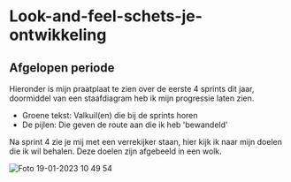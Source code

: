 # Look-and-feel-schets-je-ontwikkeling

## Afgelopen periode

Hieronder is mijn praatplaat te zien over de eerste 4 sprints dit jaar, doormiddel van een staafdiagram heb ik mijn progressie laten zien. 
 - Groene tekst: Valkuil(en) die bij de sprints horen
 - De pijlen: Die geven de route aan die ik heb 'bewandeld' 

Na sprint 4 zie je mij met een verrekijker staan, hier kijk ik naar mijn doelen die ik wil behalen. Deze doelen zijn afgebeeld in een wolk. 


![Foto 19-01-2023 10 49 54](https://user-images.githubusercontent.com/112861069/213411785-dc7782f9-c5e9-46c6-88a6-314671050bd5.jpg)
